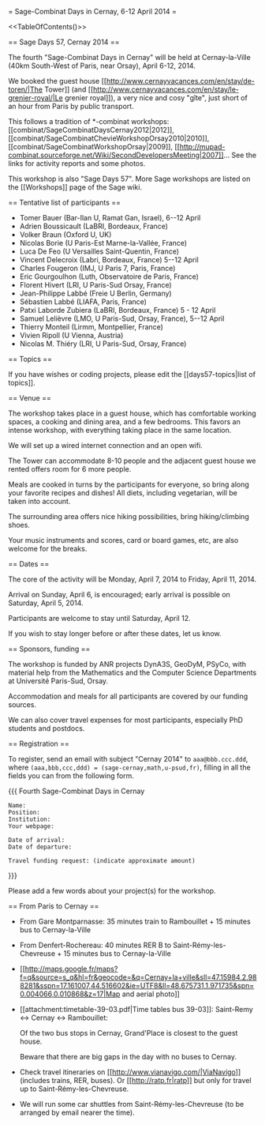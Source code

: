 = Sage-Combinat Days in Cernay, 6-12 April 2014 =

<<TableOfContents()>>

== Sage Days 57, Cernay 2014 ==

The fourth "Sage-Combinat Days in Cernay" will be held at Cernay-la-Ville
(40km South-West of Paris, near Orsay), April 6-12, 2014.

We booked the guest house
[[http://www.cernayvacances.com/en/stay/de-toren/|The Tower]] (and
[[http://www.cernayvacances.com/en/stay/le-grenier-royal/|Le grenier royal]]),
a very nice and cosy "gîte", just short of an hour from Paris by public transport.

This follows a tradition of *-combinat workshops: 
[[combinat/SageCombinatDaysCernay2012|2012]],
[[combinat/SageCombinatChevieWorkshopOrsay2010|2010]],
[[combinat/SageCombinatWorkshopOrsay|2009]], 
[[http://mupad-combinat.sourceforge.net/Wiki/SecondDevelopersMeeting|2007]]...
See the links for activity reports and some photos.

This workshop is also "Sage Days 57".
More Sage workshops are listed on the [[Workshops]] page of the Sage wiki.

== Tentative list of participants ==

 * Tomer Bauer (Bar-Ilan U, Ramat Gan, Israel), 6--12 April
 * Adrien Boussicault (LaBRI, Bordeaux, France)
 * Volker Braun (Oxford U, UK)
 * Nicolas Borie (U Paris-Est Marne-la-Vallée, France)
 * Luca De Feo (U Versailles Saint-Quentin, France)
 * Vincent Delecroix (Labri, Bordeaux, France) 5--12 April
 * Charles Fougeron (IMJ, U Paris 7, Paris, France)
 * Eric Gourgoulhon (Luth, Observatoire de Paris, France)
 * Florent Hivert (LRI, U Paris-Sud Orsay, France)
 * Jean-Philippe Labbé (Freie U Berlin, Germany)
 * Sébastien Labbé (LIAFA, Paris, France)
 * Patxi Laborde Zubiera (LaBRI, Bordeaux, France) 5 - 12 April
 * Samuel Lelièvre (LMO, U Paris-Sud, Orsay, France), 5--12 April
 * Thierry Monteil (Lirmm, Montpellier, France)
 * Vivien Ripoll (U Vienna, Austria)
 * Nicolas M. Thiéry (LRI, U Paris-Sud, Orsay, France)

== Topics ==

If you have wishes or coding projects, please edit the [[days57-topics|list of topics]].

== Venue ==

The workshop takes place in a guest house, which has comfortable working spaces,
a cooking and dining area, and a few bedrooms. This favors an intense workshop,
with everything taking place in the same location.

We will set up a wired internet connection and an open wifi.

The Tower can accommodate 8-10 people and the adjacent guest house
we rented offers room for 6 more people.

Meals are cooked in turns by the participants for everyone, so bring along your
favorite recipes and dishes! All diets, including vegetarian, will be taken into
account.

The surrounding area offers nice hiking possibilities, bring hiking/climbing shoes.

Your music instruments and scores, card or board games, etc, are also welcome for the breaks.

== Dates ==

The core of the activity will be Monday, April 7, 2014 to Friday, April 11, 2014.

Arrival on Sunday, April 6, is encouraged; early arrival is possible on Saturday, April 5, 2014.

Participants are welcome to stay until Saturday, April 12.

If you wish to stay longer before or after these dates, let us know.

== Sponsors, funding ==

The workshop is funded by ANR projects DynA3S, GeoDyM, PSyCo, with material help
from the Mathematics and the Computer Science Departments at Université Paris-Sud, Orsay.

Accommodation and meals for all participants are covered by our funding sources.

We can also cover travel expenses for most participants, especially PhD students and postdocs.

== Registration ==

To register, send an email with subject "Cernay 2014" to `aaa@bbb.ccc.ddd`,
where `(aaa,bbb,ccc,ddd) = (sage-cernay,math,u-psud,fr)`, filling in all
the fields you can from the following form.

{{{
    Fourth Sage-Combinat Days in Cernay

    Name:
    Position:
    Institution:
    Your webpage:

    Date of arrival:
    Date of departure:

    Travel funding request: (indicate approximate amount)
}}}

Please add a few words about your project(s) for the workshop.


== From Paris to Cernay ==

 * From Gare Montparnasse: 35 minutes train to Rambouillet + 15 minutes bus to Cernay-la-Ville
 * From Denfert-Rochereau: 40 minutes RER B to Saint-Rémy-les-Chevreuse + 15 minutes bus to Cernay-la-Ville
 * [[http://maps.google.fr/maps?f=q&source=s_q&hl=fr&geocode=&q=Cernay+la+ville&sll=47.15984,2.988281&sspn=17.161007,44.516602&ie=UTF8&ll=48.675731,1.971735&spn=0.004066,0.010868&z=17|Map and aerial photo]]

 * [[attachment:timetable-39-03.pdf|Time tables bus 39-03]]: Saint-Remy <-> Cernay <-> Rambouillet: 

   Of the two bus stops in Cernay, Grand'Place is closest to the guest house.

   Beware that there are big gaps in the day with no buses to Cernay.

 * Check travel itineraries on [[http://www.vianavigo.com/|ViaNavigo]] (includes trains, RER, buses).
   Or [[http://ratp.fr|ratp]] but only for travel up to Saint-Rémy-les-Chevreuse.

 * We will run some car shuttles from Saint-Rémy-les-Chevreuse (to be arranged by email nearer the time).
